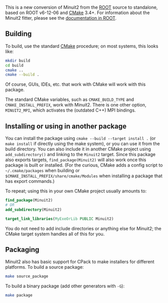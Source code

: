 This is a new conversion of Minuit2 from the [ROOT] source to standalone, based on ROOT v6-12-06 and [CMake] 3.4+. For information about the Minuit2 fitter, please see the [documentation in ROOT][minuitdoc]. 

## Building

To build, use the standard [CMake] procedure; on most systems, this looks like:

```bash
mkdir build
cd build
cmake ..
cmake --build .
```

Of course, GUIs, IDEs, etc. that work with CMake will work with this package.

The standard CMake variables, such as `CMAKE_BUILD_TYPE` and `CMAKE_INSTALL_PREFIX`, work with Minuit2.  There is one other option, `MINUIT2_MPI`, which activates the (outdated C++) MPI bindings.

## Installing or using in another package

You can install the package using `cmake --build --target install .` (or `make install` if directly using the make system), or you can use it from the build directory. You can also include it in another CMake project using `add_subdirectory()` and linking to the `Minuit2` target. Since this package also exports targets, `find_package(Minuit2)` will also work once this package is built or installed. (For the curious, CMake adds a config script to `~/.cmake/packages` when building or
`$CMAKE_INSTALL_PREFIX/share/cmake/Modules` when installing a package that has export commands.)

To repeat; using this in your own CMake project usually amounts to:

```cmake
find_package(Minuit2)
# OR
add_subdirectory(Minuit2)

target_link_libraries(MyExeOrLib PUBLIC Minuit2)
```

You do not need to add include directories or anything else for Minuit2; the CMake target system handles all of this for you.

## Packaging

Minuit2 also has basic support for CPack to make installers for different platforms. To build a source package:

```bash
make source_package
```

To build a binary package (add other generators with `-G`):
```bash
make package
```


[ROOT]: https://root.cern.ch
[minuitdoc]: https://root.cern.ch/root/htmldoc/guides/users-guide/ROOTUsersGuide.html#minuit2-package
[CMake]: https://cmake.org
